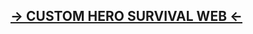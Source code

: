 ## [-> CUSTOM HERO SURVIVAL WEB <-](https://artem8086.github.io/custom-hero-survival-web/dist/index.html)